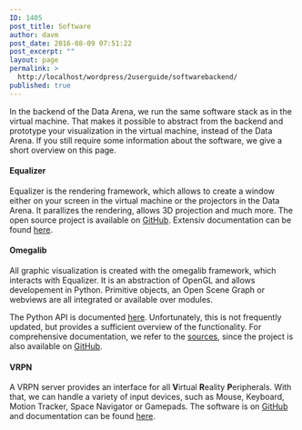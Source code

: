 ```yaml
---
ID: 1405
post_title: Software
author: davm
post_date: 2016-08-09 07:51:22
post_excerpt: ""
layout: page
permalink: >
  http://localhost/wordpress/2userguide/softwarebackend/
published: true
---
```

In the backend of the Data Arena, we run the same software stack as in the virtual machine.
That makes it possible to abstract from the backend and prototype your visualization in the virtual machine, instead of the Data Arena.
If you still require some information about the software, we give a short overview on this page.
<h4>Equalizer</h4>
Equalizer is the rendering framework, which allows to create a window either on your screen in the virtual machine or the projectors in the Data Arena.
It parallizes the rendering, allows 3D projection and much more.
The open source project is available on <a href="https://github.com/Eyescale/Equalizer">GitHub</a>.
Extensiv documentation can be found <a href="http://www.equalizergraphics.com/documentation.html">here</a>.
<h4>Omegalib</h4>
All graphic visualization is created with the omegalib framework, which interacts with Equalizer.
It is an abstraction of OpenGL and allows developement in Python.
Primitive objects, an Open Scene Graph or webviews are all integrated or available over modules.

The Python API is documented <a href="https://github.com/uic-evl/omegalib/wiki/Python-Reference##omegalib-python-reference">here</a>.
Unfortunately, this is not frequently updated, but provides a sufficient overview of the functionality.
For comprehensive documentation, we refer to the <a href="https://github.com/uic-evl/omegalib/blob/master/src/omega/omegaPythonApi.cpp">sources</a>, since the project is also available on <a href="https://github.com/uic-evl/omegalib">GitHub</a>.
<h4>VRPN</h4>
A VRPN server provides an interface for all <strong>V</strong>irtual <strong>R</strong>eality <strong>P</strong>eripherals.
With that, we can handle a variety of input devices, such as Mouse, Keyboard, Motion Tracker, Space Navigator or Gamepads.
The software is on <a href="https://github.com/vrpn/vrpn/wiki">GitHub</a> and documentation can be found <a href="http://dev.vrpn.org/docs/classes.html">here</a>.
